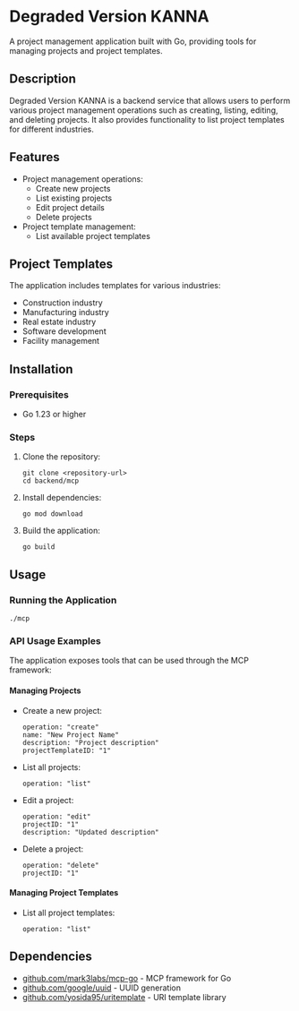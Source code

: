 # Degraded Version KANNA

A project management application built with Go, providing tools for managing projects and project templates.

## Description

Degraded Version KANNA is a backend service that allows users to perform various project management operations such as creating, listing, editing, and deleting projects. It also provides functionality to list project templates for different industries.

## Features

- Project management operations:
  - Create new projects
  - List existing projects
  - Edit project details
  - Delete projects
- Project template management:
  - List available project templates

## Project Templates

The application includes templates for various industries:
- Construction industry
- Manufacturing industry
- Real estate industry
- Software development
- Facility management

## Installation

### Prerequisites

- Go 1.23 or higher

### Steps

1. Clone the repository:
   ```
   git clone <repository-url>
   cd backend/mcp
   ```

2. Install dependencies:
   ```
   go mod download
   ```

3. Build the application:
   ```
   go build
   ```

## Usage

### Running the Application

```
./mcp
```

### API Usage Examples

The application exposes tools that can be used through the MCP framework:

#### Managing Projects

- Create a new project:
  ```
  operation: "create"
  name: "New Project Name"
  description: "Project description"
  projectTemplateID: "1"
  ```

- List all projects:
  ```
  operation: "list"
  ```

- Edit a project:
  ```
  operation: "edit"
  projectID: "1"
  description: "Updated description"
  ```

- Delete a project:
  ```
  operation: "delete"
  projectID: "1"
  ```

#### Managing Project Templates

- List all project templates:
  ```
  operation: "list"
  ```

## Dependencies

- [github.com/mark3labs/mcp-go](https://github.com/mark3labs/mcp-go) - MCP framework for Go
- [github.com/google/uuid](https://github.com/google/uuid) - UUID generation
- [github.com/yosida95/uritemplate](https://github.com/yosida95/uritemplate) - URI template library